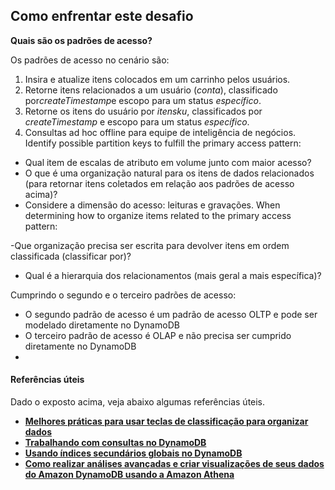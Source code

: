 ## Como enfrentar este desafio

**Quais são os padrões de acesso?**

Os padrões de acesso no cenário são:

1. Insira e atualize itens colocados em um carrinho pelos usuários.
2. Retorne itens relacionados a um usuário (*conta*), classificado por*createTimestamp*e escopo para um status *específico*.
3. Retorne os itens do usuário por *itensku*, classificados por *createTimestamp* e escopo para um status *específico*.
4. Consultas ad hoc offline para equipe de inteligência de negócios.
Identify possible partition keys to fulfill the primary access pattern:

- Qual item de escalas de atributo em volume junto com maior acesso?
- O que é uma organização natural para os itens de dados relacionados (para retornar itens coletados em relação aos padrões de acesso acima)?
- Considere a dimensão do acesso: leituras e gravações.
When determining how to organize items related to the primary access pattern:

-Que organização precisa ser escrita para devolver itens em ordem classificada (classificar por)?
- Qual é a hierarquia dos relacionamentos (mais geral a mais específica)?

Cumprindo o segundo e o terceiro padrões de acesso:

- O segundo padrão de acesso é um padrão de acesso OLTP e pode ser modelado diretamente no DynamoDB
- O terceiro padrão de acesso é OLAP e não precisa ser cumprido diretamente no DynamoDB
- 
#### Referências úteis

Dado o exposto acima, veja abaixo algumas referências úteis.
- **[Melhores práticas para usar teclas de classificação para organizar dados](https://docs.aws.amazon.com/amazondynamodb/latest/developerguide/bp-sort-keys.html)**
- **[Trabalhando com consultas no DynamoDB](https://docs.aws.amazon.com/amazondynamodb/latest/developerguide/Query.html)**
- **[Usando índices secundários globais no DynamoDB](https://docs.aws.amazon.com/amazondynamodb/latest/developerguide/GSI.html)**
- **[Como realizar análises avançadas e criar visualizações de seus dados do Amazon DynamoDB usando a Amazon Athena](https://aws.amazon.com/blogs/database/how-to-perform-advanced-analytics-and-build-visualizations-of-your-amazon-dynamodb-data-by-using-amazon-athena/)**
